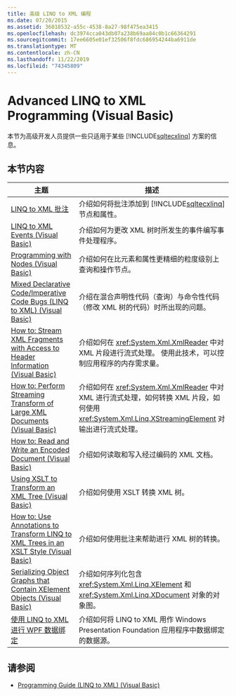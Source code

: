 ```yaml
---
title: 高级 LINQ to XML 编程
ms.date: 07/20/2015
ms.assetid: 36018532-a55c-4538-8a27-98f475ea3415
ms.openlocfilehash: dc3974cca043db07a238b69aa84c0b1c66364291
ms.sourcegitcommit: 17ee6605e01ef32506f8fdc686954244ba6911de
ms.translationtype: MT
ms.contentlocale: zh-CN
ms.lasthandoff: 11/22/2019
ms.locfileid: "74345809"
---
```

# <a name="advanced-linq-to-xml-programming-visual-basic"></a>Advanced LINQ to XML Programming (Visual Basic)
本节为高级开发人员提供一些只适用于某些 [!INCLUDE[sqltecxlinq](~/includes/sqltecxlinq-md.md)] 方案的信息。  
  
## <a name="in-this-section"></a>本节内容  
  
|主题|描述|  
|-----------|-----------------|  
|[LINQ to XML 批注](../../../../visual-basic/programming-guide/concepts/linq/linq-to-xml-annotations.md)|介绍如何将批注添加到 [!INCLUDE[sqltecxlinq](~/includes/sqltecxlinq-md.md)] 节点和属性。|  
|[LINQ to XML Events (Visual Basic)](../../../../visual-basic/programming-guide/concepts/linq/linq-to-xml-events.md)|介绍如何为更改 XML 树时所发生的事件编写事件处理程序。|  
|[Programming with Nodes (Visual Basic)](../../../../visual-basic/programming-guide/concepts/linq/programming-with-nodes.md)|介绍如何在比元素和属性更精细的粒度级别上查询和操作节点。|  
|[Mixed Declarative Code/Imperative Code Bugs (LINQ to XML) (Visual Basic)](../../../../visual-basic/programming-guide/concepts/linq/mixed-declarative-code-imperative-code-bugs-linq-to-xml.md)|介绍在混合声明性代码（查询）与命令性代码（修改 XML 树的代码）时所出现的问题。|  
|[How to: Stream XML Fragments with Access to Header Information (Visual Basic)](../../../../visual-basic/programming-guide/concepts/linq/how-to-stream-xml-fragments-with-access-to-header-information.md)|介绍如何在 <xref:System.Xml.XmlReader> 中对 XML 片段进行流式处理。 使用此技术，可以控制应用程序的内存需求量。|  
|[How to: Perform Streaming Transform of Large XML Documents (Visual Basic)](../../../../visual-basic/programming-guide/concepts/linq/how-to-perform-streaming-transform-of-large-xml-documents.md)|介绍如何在 <xref:System.Xml.XmlReader> 中对 XML 进行流式处理，如何转换 XML 片段，如何使用 <xref:System.Xml.Linq.XStreamingElement> 对输出进行流式处理。|  
|[How to: Read and Write an Encoded Document (Visual Basic)](../../../../visual-basic/programming-guide/concepts/linq/how-to-read-and-write-an-encoded-document.md)|介绍如何读取和写入经过编码的 XML 文档。|  
|[Using XSLT to Transform an XML Tree (Visual Basic)](../../../../visual-basic/programming-guide/concepts/linq/using-xslt-to-transform-an-xml-tree.md)|介绍如何使用 XSLT 转换 XML 树。|  
|[How to: Use Annotations to Transform LINQ to XML Trees in an XSLT Style (Visual Basic)](../../../../visual-basic/programming-guide/concepts/linq/how-to-use-annotation-trees-to-transform-linq-to-xml-trees-in-an-xslt-style.md)|介绍如何使用批注来帮助进行 XML 树的转换。|  
|[Serializing Object Graphs that Contain XElement Objects (Visual Basic)](../../../../visual-basic/programming-guide/concepts/linq/serializing-object-graphs-that-contain-xelement-objects.md)|介绍如何序列化包含 <xref:System.Xml.Linq.XElement> 和 <xref:System.Xml.Linq.XDocument> 对象的对象图。|  
|[使用 LINQ to XML 进行 WPF 数据绑定](/visualstudio/designers/wpf-data-binding-with-linq-to-xml-overview)|介绍如何将 LINQ to XML 用作 Windows Presentation Foundation 应用程序中数据绑定的数据源。|  
  
## <a name="see-also"></a>请参阅

- [Programming Guide (LINQ to XML) (Visual Basic)](../../../../visual-basic/programming-guide/concepts/linq/programming-guide-linq-to-xml.md)
